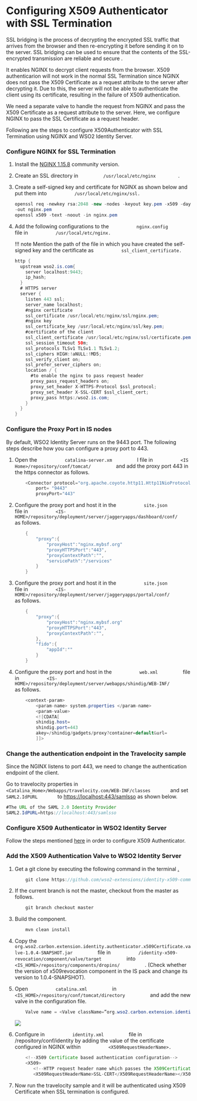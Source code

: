 # Configuring X509 Authenticator with SSL Termination

SSL bridging is the process of decrypting the encrypted SSL traffic that
arrives from the browser and then re-encrypting it before sending it on
to the server. SSL bridging can be used to ensure that the contents of
the SSL-encrypted transmission are reliable and secure .

It enables NGINX to decrypt client requests from the browser. X509
authenticarion will not work in the normal SSL Termination since NGINX
does not pass the X509 Certificate as a request attribute to the server
after decrypting it. Due to this, the server will not be able to
authenticate the client using its certificate, resulting in the failure
of X509 authentication.

We need a separate valve to handle the request from NGINX and pass the
X509 Certificate as a request attribute to the server. Here, we
configure NGINX to pass the SSL Certificate as a request header.

Following are the steps to configure X509Authenticator with SSL
Termination using NGINX and WSO2 Identity Server.

### Configure NGINX for SSL Termination

1.  Install the [NGINX
    1.15.8](https://medium.com/@ThomasTan/installing-nginx-in-mac-os-x-maverick-with-homebrew-d8867b7e8a5a)
    community version.
2.  Create an SSL directory in `          /usr/local/etc/nginx         `
    .
3.  Create a self-signed key and certificate for NGINX as shown below
    and put them into `           /usr/local/etc/nginx/ssl.          `

    ``` java
    openssl req -newkey rsa:2048 -new -nodes -keyout key.pem -x509 -days 365 
    -out nginx.pem
    openssl x509 -text -noout -in nginx.pem
    ```

4.  Add the following configurations to the
    `           nginx.config          ` file in
    `           /usr/local/etc/nginx.          `

    !!! note
        Mention the path of the file in which you have created the
        self-signed key and the certificate as
        `           ssl_client_certificate.          `
    

    ``` java
    http {
      upstream wso2.is.com{
        server localhost:9443;
        ip_hash;
      }
      # HTTPS server
      server {
        listen 443 ssl;
        server_name localhost;
        #nginx certificate
        ssl_certificate /usr/local/etc/nginx/ssl/nginx.pem;
        #nginx key
        ssl_certificate_key /usr/local/etc/nginx/ssl/key.pem;
        #certificate of the client
        ssl_client_certificate /usr/local/etc/nginx/ssl/certificate.pem;
        ssl_session_timeout 50m;
        ssl_protocols TLSv1 TLSv1.1 TLSv1.2;
        ssl_ciphers HIGH:!aNULL:!MD5;
        ssl_verify_client on;
        ssl_prefer_server_ciphers on;
        location / {
          #to enable the nginx to pass request header
          proxy_pass_request_headers on;
          proxy_set_header X-HTTPS-Protocol $ssl_protocol;
          proxy_set_header X-SSL-CERT $ssl_client_cert;
          proxy_pass https:/wso2.is.com;
        }
      }
    }
    ```

### Configure the Proxy Port in IS nodes

By default, WSO2 Identity Server runs on the 9443 port. The following
steps describe how you can configure a proxy port to 443.

1.  Open the `           catalina-server.xm          ` l file in
    `           <IS Home>/repository/conf/tomcat/          ` and add the
    proxy port 443 in the https connector as follows.

    ``` java
        <Connector protocol="org.apache.coyote.http11.Http11NioProtocol"
            port= "9443"
            proxyPort="443" 
    ```

2.  Configure the proxy port and host it in the
    `           site.json          ` file in
    `           <IS-HOME>/repository/deployment/server/jaggeryapps/dashboard/conf/          `
    as follows.

    ``` java
        {
            "proxy":{
                "proxyHost":"nginx.mybsf.org"
                "proxyHTTPSPort":"443",
                "proxyContextPath":"",
                "servicePath":"/services"
            }
        }
    ```

3.  Configure the proxy port and host it in the
    `           site.json          ` file in
    `           <IS-HOME>/repository/deployment/server/jaggeryapps/portal/conf/          `
    as follows.

    ``` java
        {
            "proxy":{
                "proxyHost":"nginx.mybsf.org"
                "proxyHTTPSPort":"443",
                "proxyContextPath":"",
            },
            "fido":{
                "appId":""
            }
        }
    ```

4.  Configure the proxy port and host in the
    `           web.xml          ` file in
    `           <IS-HOME>/repository/deployment/server/webapps/shindig/WEB-INF/          `
    as follows.

    ``` java
        <context-param>
            <param-name> system.properties </param-name>
            <param-value>
            <![CDATA[
            shindig.host=
            shindig.port=443
            akey=/shindig/gadgets/proxy?container=default&url=
            ]]>
    ```

### Change the authentication endpoint in the Travelocity sample

Since the NGINX listens to port 443, we need to change the
authentication endpoint of the client.

Go to travelocity properties in
`         <Catalina_Home>/Webapps/travelocity.com/WEB-INF/classes        `
and set `         SAML2.IdPURL        ` to
[https://localhost:443/samlsso](https://localhost/samlsso) as shown
below.

``` java
#The URL of the SAML 2.0 Identity Provider
SAML2.IdPURL=https://localhost:443/samlsso
```

###  Configure X509 Authenticator in WSO2 Identity Server

Follow the steps mentioned
[here](../../develop/x509-certificate-authenticator)
in order to configure X509 Authenticator.

### Add the X509 Authentication Valve to WSO2 Identity Server

1.  Get a git clone by executing the following command in the terminal
    [.](https://github.com/wso2-extensions/identity-x509-commons.git)

    ``` java
        git clone https://github.com/wso2-extensions/identity-x509-commons.git
    ```

2.  If the current branch is not the master, checkout from the master as
    follows.

    ``` java
        git branch checkout master  
    ```

3.  Build the component.

    ``` java
        mvn clean install
    ```

4.  Copy the
    `           org.wso2.carbon.extension.identity.authenticator.x509Certificate.valve-1.0.4-SNAPSHOT.jar          `
    file in
    `           /identity-x509-revocation/component/valve/target          `
    into `           <IS_HOME>/repository/components/dropins/          `
    . (Check whether the version of x509revocation component in the IS
    pack and change its version to 1.0.4-SNAPSHOT).  
      

5.  Open `           catalina.xml          ` in
    `           <IS_HOME>/repository/conf/tomcat/directory          `
    and add the new valve in the configuration file.

    ``` java
        Valve name = <Valve className=”org.wso2.carbon.extension.identity.x509Certificate.valve.X509CertificateAuthenticationValve”/>
    ```

    ![](../../assets/img/119111969/119112177.png) 

6.  Configure in `           identity.xml          ` file in
    /repository/conf/identity by adding the value of the certificate
    configured in NGINX within
    `           <X509RequestHeaderName>.          `

    ``` java
        <!--X509 Certificate based authentication configuration-->
        <X509>
           <!--HTTP request header name which passes the X509Certificate  from LB-->
           <X509RequestHeaderName>SSL-CERT</X509RequestHeaderName></X509>
    ```

7.  Now run the travelocity sample and it will be authenticated using
    X509 Certificate when SSL termination is configured.

  

  

  
